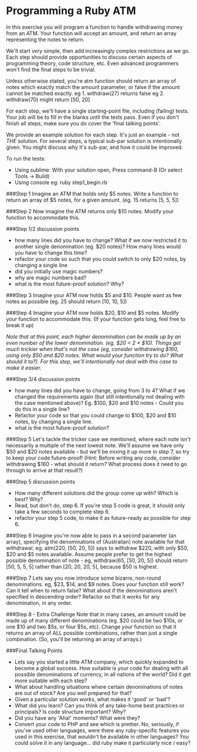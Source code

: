 # Programming a Ruby ATM

In this exercise you will program a function to handle withdrawing money from an ATM. Your function will accept an amount, and return an array representing the notes to return.

We'll start *very* simple, then add increasingly complex restrictions as we go. Each step should provide opportunities to discuss certain aspects of programming theory, code structure, etc. Even advanced programmers won't find the final steps to be trivial.

Unless otherwise stated, you're atm function should return an array of notes which exactly match the amount parameter, or false if the amount cannot be matched exactly.
eg 1. withdraw(27) returns false
eg 2. withdraw(70) might return [50, 20]

For each step, we'll have a single starting-point file, including (failing) tests. Your job will be to fill in the blanks until the tests pass. Even if you don't finish all steps, make sure you do cover the 'final talking points'.

We provide an example solution for each step. It's just an example - not *THE* solution. For several steps, a typical sub-par solution is intentionally given. You might discuss why it's sub-par, and how it could be improved.

To run the tests:

- Using sublime: With your solution open, Press command-B (Or select Tools -> Build)
- Using console eg: ruby step1_begin.rb


###Step 1
Imagine an ATM that holds only $5 notes. Write a function to return an array of $5 notes, for a given amount. (eg. 15 returns [5, 5, 5])

###Step 2
Now imagine the ATM returns only $10 notes. Modify your function to accommodate this.

###Step 1/2 discussion points
* how many lines did you have to change? What if we now restricted it to another single denomination (eg. $20 notes)? How many lines would you have to change this time?
* refactor your code so such that you could switch to only $20 notes, by changing a single line
* did you initially use magic numbers?
* why are magic numbers bad?
* what is the most future-proof solution? Why?

###Step 3
Imagine your ATM now holds $5 and $10. People want as few notes as possible (eg. 25 should return [10, 10, 5])

###Step 4
Imagine your ATM now holds $20, $10 and $5 notes. Modify your function to accommodate this. (If your function gets long, feel free to break it up)

*Note that at this point, each higher denomination can be made up by an even number of the lower denomination. (eg. $20 = 2 * $10). Things get much trickier when that's not the case (eg, consider withdrawing $160, using only $50 and $20 notes. What would your function try to do? What should it to?). For this step, we'll intentionally not deal with this case to make it easier.*

###Step 3/4 discussion points
* how many lines did you have to change, going from 3 to 4? What if we changed the requirements again (but still intentionally not dealing with the case mentioned above)? Eg. $100, $20 and $10 notes - Could you do this in a single line?
* Refactor your code so that you could change to $100, $20 and $10 notes, by changing a single line.
* what is the most future-proof solution?

###Step 5
Let's tackle the tricker case we mentioned, where each note isn't necessarily a multiple of the next lowest note. We'll assume we have only $50 and $20 notes available - but we'll be mixing it up more in step 7, so try to keep your code future-proof! (Hint: Before writing any code, consider withdrawing $160 - what should it return? What process does it need to go through to arrive at that result?)

###Step 5 discussion points
* How many different solutions did the group come up with? Which is best? Why?
* Read, but don't do, step 6. If you're step 5 code is great, it should only take a few seconds to complete step 6.
* refactor your step 5 code, to make it as future-ready as possible for step 6.

###Step 6
Imagine you're now able to pass in a second parameter (an array), specifying the denominations of (Australian) note available for that withdrawal. eg. atm(220, [50, 20, 5]) says to withdraw $220, with only $50, $20 and $5 notes available. Assume people prefer to get the highest possible denomination of note - eg, withdraw(65, [50, 20, 5]) should return [50, 5, 5, 5] rather than [20, 20, 20, 5], because $50 is highest.

###Step 7
Lets say you now introduce some bizarre, non-round denominations. eg, $23, $14, and $9 notes. Does your function still work? Can it tell when to return false? What about if the denominations aren't specified in descending order? Refactor so that it works for any denomination, in any order.

###Step 8 - Extra Challenge
Note that in many cases, an amount could be made up of many different denominations (eg. $20 could be two $10s, or one $10 and two $5s, or four $5s, etc). Change your function so that it returns an array of ALL possible combinations, rather than just a single combination. (So, you'll be returning an array of arrays.)

###Final Talking Points
* Lets say you started a little ATM company, which quickly expanded to become a global success. How suitable is your code for dealing with all possible denominations of currency, in all nations of the world? Did it get more suitable with each step?
* What about handling situations where certain denominations of notes are out of stock? Are you well prepared for that?
* Given a particular solution *works*, what makes it 'good' or 'bad'?
* What did you learn? Can you think of any take-home best practices or principals? Is code structure important? Why?
* Did you have any 'Aha!' moments? What were they?
* Convert your code to PHP and see which is prettier. No, seriously, if you've used other languages, were there any ruby-specific features you used in this exercise, that wouldn't be available in other languages? You could solve it in any language... did ruby make it particularly nice / easy?

